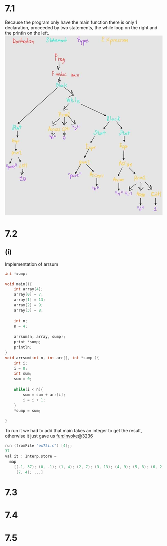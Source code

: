 # 7.1
Because the program only have the main function there is only 1 declaration, proceeded by two statements, the while loop on the right and the println on the left.
![](attachments/7.1.jpg)

# 7.2

## (i)

Implementation of arrsum

```c
int *sump;

void main(){
    int array[4];
    array[0] = 7;
    array[1] = 13;
    array[2] = 9;
    array[3] = 8;

    int n;
    n = 4;
    
    arrsum(n, array, sump);
    print *sump;
    println;
}
void arrsum(int n, int arr[], int *sump ){
    int i;
    i = 0;
    int sum;
    sum = 0;

    while(i < n){
        sum = sum + arr[i];
        i = i + 1;
    }
    *sump = sum;
    
}
```

To run it we had to add that main takes an integer to get the result, otherwise it just gave us <fun:Invoke@3236>

```c
run (fromFile "ex72i.c") [4];;
37 
val it : Interp.store =
  map
    [(-1, 37); (0, -1); (1, 4); (2, 7); (3, 13); (4, 9); (5, 8); (6, 2);
     (7, 4); ...]
```

# 7.3

# 7.4

# 7.5
